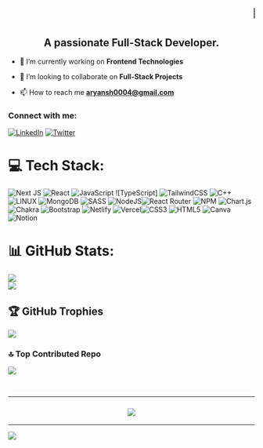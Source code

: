 <h1 align= "center">
   <marquee> Hey This is Aryan Sharma 👋 </marquee>
<!--    <img src="https://readme-typing-svg.demolab.com?font=Major+Mono+Display&size=50&pause=10000&color=FF0000&center=true&vCenter=true&width=550&height=100&lines=I'm + Aryan!"> -->
</h1>

<h2 align="center">A passionate Full-Stack Developer. </h2>

<!-- <p align="left"> <img src="https://komarev.com/ghpvc/?username=aryan-codes-star&label=Profile%20views&color=0e75b6&style=flat" alt="aryan-codes-star" /> </p> -->

- 🔭 I’m currently working on **Frontend Technologies**

- 👯 I’m looking to collaborate on **Full-Stack Projects**

- 📫 How to reach me **aryansh0004@gmail.com**


<h3 align="left">Connect with me:</h3>
<p align="left">
</p>

[![LinkedIn](https://img.shields.io/badge/LinkedIn-%230077B5.svg?logo=linkedin&logoColor=white)](https://linkedin.com/in/https://www.linkedin.com/in/aryan-sharma17) 
[![Twitter](https://img.shields.io/twitter/url/https/twitter.com/i_AryanSharma17.svg?style=social&label=Follow%20%40i_AryanSharma17)](https://twitter.com/i_AryanSharma17)

# 💻 Tech Stack:

 ![Next JS](https://img.shields.io/badge/Next-black?style=for-the-badge&logo=next.js&logoColor=white) ![React](https://img.shields.io/badge/react-%2320232a.svg?style=for-the-badge&logo=react&logoColor=%2361DAFB) 
 ![JavaScript](https://img.shields.io/badge/javascript-%23323330.svg?style=for-the-badge&logo=javascript&logoColor=%23F7DF1E)
 ![TypeScript]
![TailwindCSS](https://img.shields.io/badge/tailwindcss-%2338B2AC.svg?style=for-the-badge&logo=tailwind-css&logoColor=white)  ![C++](https://img.shields.io/badge/c++-%2300599C.svg?style=for-the-badge&logo=c%2B%2B&logoColor=white) 
![LINUX](https://img.shields.io/badge/Linux-FCC624?style=for-the-badge&logo=linux&logoColor=black) ![MongoDB](https://img.shields.io/badge/MongoDB-%234ea94b.svg?style=for-the-badge&logo=mongodb&logoColor=white) ![SASS](https://img.shields.io/badge/SASS-hotpink.svg?style=for-the-badge&logo=SASS&logoColor=white) ![NodeJS](https://img.shields.io/badge/node.js-6DA55F?style=for-the-badge&logo=node.js&logoColor=white)![React Router](https://img.shields.io/badge/React_Router-CA4245?style=for-the-badge&logo=react-router&logoColor=white) ![NPM](https://img.shields.io/badge/NPM-%23000000.svg?style=for-the-badge&logo=npm&logoColor=white) ![Chart.js](https://img.shields.io/badge/chart.js-F5788D.svg?style=for-the-badge&logo=chart.js&logoColor=white) ![Chakra](https://img.shields.io/badge/chakra-%234ED1C5.svg?style=for-the-badge&logo=chakraui&logoColor=white) ![Bootstrap](https://img.shields.io/badge/bootstrap-%23563D7C.svg?style=for-the-badge&logo=bootstrap&logoColor=white) ![Netlify](https://img.shields.io/badge/netlify-%23000000.svg?style=for-the-badge&logo=netlify&logoColor=#00C7B7) ![Vercel](https://img.shields.io/badge/vercel-%23000000.svg?style=for-the-badge&logo=vercel&logoColor=white)![CSS3](https://img.shields.io/badge/css3-%231572B6.svg?style=for-the-badge&logo=css3&logoColor=white) ![HTML5](https://img.shields.io/badge/html5-%23E34F26.svg?style=for-the-badge&logo=html5&logoColor=white)
 ![Canva](https://img.shields.io/badge/Canva-%2300C4CC.svg?style=for-the-badge&logo=Canva&logoColor=white) ![Notion](https://img.shields.io/badge/Notion-%23000000.svg?style=for-the-badge&logo=notion&logoColor=white) 
 
# 📊 GitHub Stats:
![](https://github-readme-streak-stats.herokuapp.com/?user=ARYAN-CODES-STAR&theme=dark&hide_border=false)<br/>
![](https://github-readme-stats.vercel.app/api/top-langs/?username=ARYAN-CODES-STAR&theme=dark&hide_border=false&include_all_commits=false&count_private=false&layout=compact)

## 🏆 GitHub Trophies
![](https://github-profile-trophy.vercel.app/?username=ARYAN-CODES-STAR&theme=radical&no-frame=false&no-bg=true&margin-w=4)

### 🔝 Top Contributed Repo
![](https://github-contributor-stats.vercel.app/api?username=ARYAN-CODES-STAR&limit=5&theme=dark&combine_all_yearly_contributions=true)

<br/>
<hr/>
<h3 align="center">
    <img src="https://readme-typing-svg.herokuapp.com/?font=Righteous&size=25&center=true&vCenter=true&width=500&height=70&duration=4000&lines=Thanks+for+visiting!+✌️;+Shoot+me+a+message+on+Linkedin!;I'm+always+down+to+collab+:)">
</h3>

---
[![](https://visitcount.itsvg.in/api?id=ARYAN-CODES-STAR&icon=0&color=0)](https://visitcount.itsvg.in)


